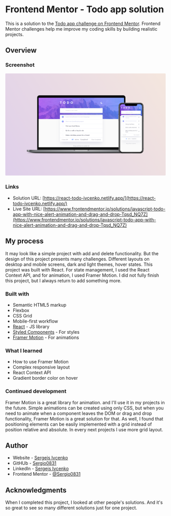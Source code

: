# Frontend Mentor - Todo app solution

This is a solution to the [Todo app challenge on Frontend Mentor](https://www.frontendmentor.io/challenges/todo-app-Su1_KokOW). Frontend Mentor challenges help me improve my coding skills by building realistic projects.

## Overview

### Screenshot

![Design preview for the Todo app coding challenge](./screenshot.png)

### Links

- Solution URL: [https://react-todo-ivcenko.netlify.app/](https://react-todo-ivcenko.netlify.app/)
- Live Site URL: [https://www.frontendmentor.io/solutions/javascript-todo-app-with-nice-alert-animation-and-drag-and-drop-Tqsd_NQ7Z](https://www.frontendmentor.io/solutions/javascript-todo-app-with-nice-alert-animation-and-drag-and-drop-Tqsd_NQ7Z)

## My process

It may look like a simple project with add and delete functionality. But the design of this project presents many challenges. Different layouts on desktop and mobile screens, dark and light themes, hover states. This project was built with React. For state management, I used the React Context API, and for animation, I used Framer Motion. I did not fully finish this project, but I always return to add something more.

### Built with

- Semantic HTML5 markup
- Flexbox
- CSS Grid
- Mobile-first workflow
- [React](https://reactjs.dev/) - JS library
- [Styled Components](https://styled-components.com/) - For styles
- [Framer Motion](https://www.framer.com/motion/) - For animations

### What I learned

- How to use Framer Motion
- Complex responsive layout
- React Context API
- Gradient border color on hover

### Continued development

Framer Motion is a great library for animation. and I'll use it in my projects in the future. Simple animations can be created using only CSS, but when you need to animate when a component leaves the DOM or drag and drop functionality, Framer Motion is a great solution for that. As well, I found that positioning elements can be easily implemented with a grid instead of position relative and absolute. In every next projects I use more grid layout.

## Author

- Website - [Sergejs Ivcenko](https://www.your-site.com)
- GitHUb - [Sergio0831](https://github.com/Sergio0831)
- LinkedIn - [Sergejs Ivcenko](https://www.linkedin.com/in/ivcenko/)
- Frontend Mentor - [@Sergio0831](https://www.frontendmentor.io/profile/Sergio0831)

## Acknowledgments

When I completed this project, I looked at other people's solutions. And it's so great to see so many different solutions just for one project.
